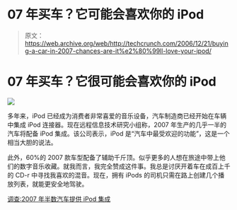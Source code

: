 # 07 年买车？它可能会喜欢你的 iPod

> 原文：<https://web.archive.org/web/http://techcrunch.com/2006/12/21/buying-a-car-in-2007-chances-are-it%e2%80%99ll-love-your-ipod/>

# 07 年买车？它很可能会喜欢你的 iPod

![](img/d9d1ebe9f142f623a417879e49b6d77b.png)

多年来，iPod 已经成为消费者非常喜爱的音乐设备，汽车制造商已经开始在车辆中集成 iPod 连接器。现在远程信息技术研究小组称，2007 年生产的几乎一半的汽车将配备 iPod 集成。该公司表示，iPod 是“汽车中最受欢迎的功能”，这是一个相当大胆的说法。

此外，60%的 2007 款车型配备了辅助千斤顶。似乎更多的人想在旅途中带上他们的数字音乐收藏。就我而言，我完全赞成这件事。我总是讨厌开着车在成百上千的 CD-r 中寻找我喜欢的混音。现在，拥有 iPods 的司机只需在路上创建几个播放列表，就能更安全地驾驶。

[调查:2007 年半数汽车提供 iPod 集成](https://web.archive.org/web/20201123201046/http://ilounge.com/index.php/news/comments/survey-half-of-2007-cars-offer-ipod-integration/)